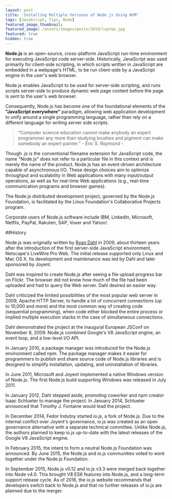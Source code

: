 ```yaml
---
layout: post
title: 'Installing Multiple Versions of Node.js Using NVM'
tags: [JavaScript, Tips, Node]
featured_image_thumbnail:
featured_image: /assets/images/posts/2019/laptop.jpg
featured: true
hidden: true
---
```


**Node.js** is an open-source, cross-platform JavaScript run-time environment for executing JavaScript code server-side. Historically, JavaScript was used primarily for client-side scripting, in which scripts written in JavaScript are embedded in a webpage's HTML, to be run client-side by a JavaScript engine in the user's web browser.

<!--more-->

Node.js enables JavaScript to be used for server-side scripting, and runs scripts server-side to produce dynamic web page content before the page is sent to the user's web browser.

Consequently, Node.js has become one of the foundational elements of the **"JavaScript everywhere"** paradigm, allowing web application development to unify around a single programming language, rather than rely on a different language for writing server side scripts.

> “Computer science education cannot make anybody an expert programmer any more than studying brushes and pigment can make somebody an expert painter.”
> <cite>- Eric S. Raymond -</cite>

Though .js is the conventional filename extension for JavaScript code, the name "Node.js" does not refer to a particular file in this context and is merely the name of the product. Node.js has an event-driven architecture capable of asynchronous I/O. These design choices aim to optimize throughput and scalability in Web applications with many input/output operations, as well as for real-time Web applications (e.g., real-time communication programs and browser games).

The Node.js distributed development project, governed by the Node.js Foundation, is facilitated by the Linux Foundation's Collaborative Projects program.

Corporate users of Node.js software include IBM, LinkedIn, Microsoft, Netflix, PayPal, Rakuten, SAP, Voxer and Yahoo!.

##History

Node.js was originally written by [Ryan Dahl](https://en.wikipedia.org/wiki/Ryan_Dahl) in 2009, about thirteen years after the introduction of the first server-side JavaScript environment, Netscape's LiveWire Pro Web. The initial release supported only Linux and Mac OS X. Its development and maintenance was led by Dahl and later sponsored by Joyent.

Dahl was inspired to create Node.js after seeing a file upload progress bar on Flickr. The browser did not know how much of the file had been uploaded and had to query the Web server. Dahl desired an easier way.

Dahl criticized the limited possibilities of the most popular web server in 2009, Apache HTTP Server, to handle a lot of concurrent connections (up to 10,000 and more) and the most common way of creating code (sequential programming), when code either blocked the entire process or implied multiple execution stacks in the case of simultaneous connections.

Dahl demonstrated the project at the inaugural European JSConf on November 8, 2009. Node.js combined Google's V8 JavaScript engine, an event loop, and a low-level I/O API.

In January 2010, a package manager was introduced for the Node.js environment called npm. The package manager makes it easier for programmers to publish and share source code of Node.js libraries and is designed to simplify installation, updating, and uninstallation of libraries.

In June 2011, Microsoft and Joyent implemented a native Windows version of Node.js. The first Node.js build supporting Windows was released in July 2011.

In January 2012, Dahl stepped aside, promoting coworker and npm creator Isaac Schlueter to manage the project. In January 2014, Schlueter announced that Timothy J. Fontaine would lead the project.

In December 2014, Fedor Indutny started io.js, a fork of Node.js. Due to the internal conflict over Joyent's governance, io.js was created as an open governance alternative with a separate technical committee. Unlike Node.js, the authors planned to keep io.js up-to-date with the latest releases of the Google V8 JavaScript engine.

In February 2015, the intent to form a neutral Node.js Foundation was announced. By June 2015, the Node.js and io.js communities voted to work together under the Node.js Foundation.

In September 2015, Node.js v0.12 and io.js v3.3 were merged back together into Node v4.0. This brought V8 ES6 features into Node.js, and a long-term support release cycle. As of 2016, the io.js website recommends that developers switch back to Node.js and that no further releases of io.js are planned due to the merger.
